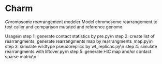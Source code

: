 # Charm
*Ch*romosome re*ar*rangement *m*odeler
Model chromosome rearrangement to test caller and comparison mutated and reference genome

Usage\n
step 1: generate contact statistics by pre.py\n
step 2: create list of rearrangments, generate rearrangments map by rearrangments_map.py\n
step 3: simulate wildtype pseudoreplics by wt_replicas.py\n
step 4: simulate rearrangments with liftover.py\n
step 5: generate HiC map and/or contact sparse matrix\n
